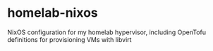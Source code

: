 # homelab-nixos
NixOS configuration for my homelab hypervisor, including OpenTofu definitions for provisioning VMs with libvirt
